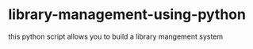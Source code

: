 # library-management-using-python
this python script allows you to build a library mangement system
